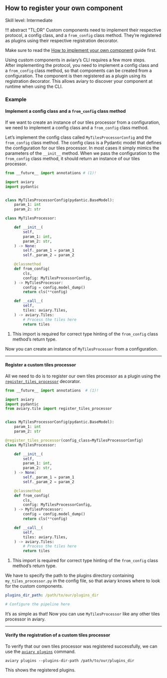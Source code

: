 ## How to register your own component

<span class="aviary-skill-level">Skill level: Intermediate</span>

!!! abstract "TL;DR"
    Custom components need to implement their respective protocol, a config class, and a `from_config` class method.
    They’re registered as plugins using their respective registration decorator.

Make sure to read the [How to implement your own component] guide first.

Using custom components in aviary’s CLI requires a few more steps.<br>
After implementing the protocol, you need to implement a config class and a `from_config` class method,
so that components can be created from a configuration.
The component is then registered as a plugin using its registration decorator.
This allows aviary to discover your component at runtime when using the CLI.

  [How to implement your own component]: ../../how_to_guides/api/how_to_implement_your_own_component.md

### Example

#### Implement a config class and a `from_config` class method

If we want to create an instance of our tiles processor from a configuration,
we need to implement a config class and a `from_config` class method.

Let’s implement the config class called `MyTilesProcessorConfig` and the `from_config` class method.
The config class is a Pydantic model that defines the configuration for our tiles processor.
In most cases it simply mimics the parameters of the `__init__` method.
When we pass the configuration to the `from_config` class method, it should return an instance of our tiles processor.

``` python title="my_tiles_processor.py" hl_lines="1 4 7-9 21-27"
from __future__ import annotations # (1)!

import aviary
import pydantic


class MyTilesProcessorConfig(pydantic.BaseModel):
    param_1: int
    param_2: str

class MyTilesProcessor:

    def __init__(
        self,
        param_1: int,
        param_2: str,
    ) -> None:
        self._param_1 = param_1
        self._param_2 = param_2

    @classmethod
    def from_config(
        cls,
        config: MyTilesProcessorConfig,
    ) -> MyTilesProcessor:
        config = config.model_dump()
        return cls(**config)

    def __call__(
        self,
        tiles: aviary.Tiles,
    ) -> aviary.Tiles:
        # Process the tiles here
        return tiles
```

1.  This import is required for correct type hinting of the `from_config` class method’s return type.

Now you can create an instance of `MyTilesProcessor` from a configuration.

---

#### Register a custom tiles processor

All we need to do is to register our own tiles processor as a plugin using the
[`register_tiles_processor`][register_tiles_processor] decorator.

``` python title="my_tiles_processor.py" hl_lines="5 12"
from __future__ import annotations  # (1)!

import aviary
import pydantic
from aviary.tile import register_tiles_processor


class MyTilesProcessorConfig(pydantic.BaseModel):
    param_1: int
    param_2: str

@register_tiles_processor(config_class=MyTilesProcessorConfig)
class MyTilesProcessor:

    def __init__(
        self,
        param_1: int,
        param_2: str,
    ) -> None:
        self._param_1 = param_1
        self._param_2 = param_2

    @classmethod
    def from_config(
        cls,
        config: MyTilesProcessorConfig,
    ) -> MyTilesProcessor:
        config = config.model_dump()
        return cls(**config)

    def __call__(
        self,
        tiles: aviary.Tiles,
    ) -> aviary.Tiles:
        # Process the tiles here
        return tiles
```

1.  This import is required for correct type hinting of the `from_config` class method’s return type.

We have to specify the path to the plugins directory containing `my_tiles_processor.py`
in the config file, so that aviary knows where to look for the custom components.

``` yaml title="config.yaml"
plugins_dir_path: /path/to/our/plugins_dir

# Configure the pipeline here
```

It’s as simple as that!
Now you can use `MyTilesProcessor` like any other tiles processor in aviary.

  [register_tiles_processor]: ../../api_reference/tile/tiles_processor/tiles_processor.md#aviary.tile.register_tiles_processor

---

#### Verify the registration of a custom tiles processor

To verify that our own tiles processor was registered successfully,
we can use the [`aviary plugins`][aviary plugins] command.

```
aviary plugins --plugins-dir-path /path/to/our/plugins_dir
```

This shows the registered plugins.

  [aviary plugins]: ../../cli_reference/aviary_plugins.md
